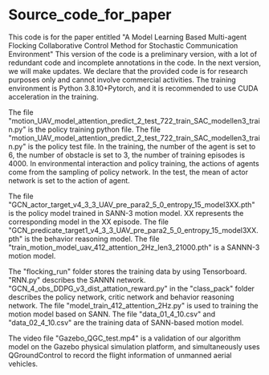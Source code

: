 # Source_code_for_paper
This code is for the paper entitled "A Model Learning Based Multi-agent Flocking Collaborative Control Method for Stochastic Communication Environment"
This version of the code is a preliminary  version, with a lot of redundant code and incomplete annotations in the code. In the next version, we will make updates.
We declare that the provided code is for research purposes only and cannot involve commercial activities.
The training environment is Python 3.8.10+Pytorch, and it is recommended to use CUDA acceleration in the training.

The file "motion_UAV_model_attention_predict_2_test_722_train_SAC_modellen3_train.py" is the policy training python file.
The file "motion_UAV_model_attention_predict_2_test_722_train_SAC_modellen3_train.py" is the policy test file.
  In the training, the number of the agent is set to 6, the number of obstacle is set to 3,  the number of training episodes is 4000.
  In environmental interaction and policy training, the actions of agents come from the sampling of policy network.
  In the test,  the mean of actor network is set to the action of agent.

The file "GCN_actor_target_v4_3_3_UAV_pre_para2_5_0_entropy_15_model3XX.pth" is the policy model trained in SANN-3 motion model. XX represents the corresponding model in the XX episode.
The file "GCN_predicate_target1_v4_3_3_UAV_pre_para2_5_0_entropy_15_model3XX.pth" is the behavior reasoning model.
The file "train_motion_model_uav_412_attention_2Hz_len3_21000.pth" is a SANNN-3 motion model.

The "flocking_run" folder stores the training data by using Tensorboard.
"RNN.py" describes the SANNN network.
"GCN_4_obs_DDPG_v3_dist_attation_reward.py" in the "class_pack" folder describes the policy network, critic network and behavior reasoning network.
The file "model_train_412_attention_2Hz.py" is used to training the motion model based on SANN.
The file "data_01_4_10.csv" and "data_02_4_10.csv" are the training data of SANN-based motion model.

The video file "Gazebo_QGC_test.mp4" is a validation of our algorithm model on the Gazebo physical simulation platform, and simultaneously uses QGroundControl to record the flight information of unmanned aerial vehicles.

